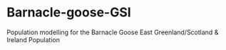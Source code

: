 # Barnacle-goose-GSI
Population modelling for the Barnacle Goose East Greenland/Scotland &amp; Ireland Population 
